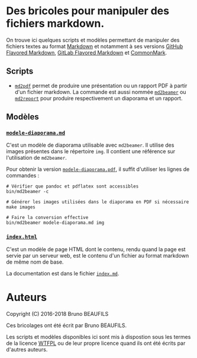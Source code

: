 # Des bricoles pour manipuler des fichiers markdown.

On trouve ici quelques scripts et modèles permettant de manipuler des fichiers
textes au format [Markdown](https://daringfireball.net/projects/markdown) et
notamment à ses versions [GitHub Flavored Markdown](https://github.github.com/gfm),
[GitLab Flavored Markdown](https://docs.gitlab.com/ce/user/markdown.html) et
[CommonMark](http://commonmark.org/).

## Scripts

- [`md2pdf`](bin/md2pdf) permet de produire une présentation ou un rapport PDF
  à partir d'un fichier markdown. La commande est aussi nommée
  [`md2beamer`](bin/md2beamer) ou [`md2report`](bin/md2report) pour produire
  respectivement un diaporama et un rapport.


## Modèles

### [`modele-diaporama.md`](modele-diaporama.md)

C'est un modèle de diaporama utilisable avec `md2beamer`. Il utilise des
images présentes dans le répertoire `img`. Il contient une référence sur
l'utilisation de `md2beamer`.

Pour obtenir la version [`modele-diaporama.pdf`](modele-diaporama.pdf), il
suffit d'utiliser les lignes de commandes :
  
```shell
# Vérifier que pandoc et pdflatex sont accessibles
bin/md2beamer -c

# Générer les images utilisées dans le diaporama en PDF si nécessaire
make images

# Faire la conversion effective
bin/md2beamer modele-diaporama.md img
```

### [`index.html`](index.html)

C'est un modèle de page HTML dont le contenu, rendu quand la page est servie
par un serveur web, est le contenu d'un fichier au format markdown de même nom
de base.

La documentation est dans le fichier [`index.md`](index.md).

# Auteurs

Copyright (C) 2016-2018 Bruno BEAUFILS

Ces bricolages ont été écrit par Bruno BEAUFILS.

Les scripts et modèles disponibles ici sont mis à dispostion sous les termes
de la licence [WTFPL](WFTPL) ou de leur propre licence quand ils ont été écrits
par d'autres auteurs.

